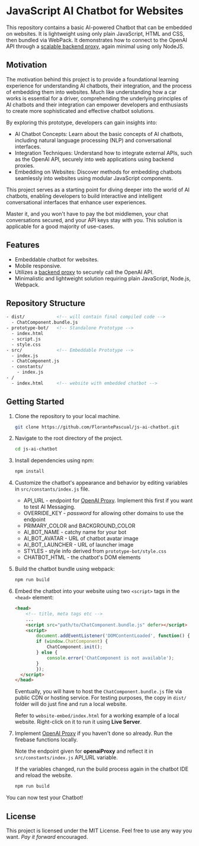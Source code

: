 # JavaScript AI Chatbot for Websites
This repository contains a basic AI-powered Chatbot that can be embedded on websites. It is lightweight using only plain JavaScript, HTML and CSS, then bundled via WebPack. It demonstrates how to connect to the OpenAI API through a [scalable backend proxy](https://github.com/FlorantePascual/node-email-sms-plus), again minimal using only NodeJS.

## Motivation
The motivation behind this project is to provide a foundational learning experience for understanding AI chatbots, their integration, and the process of embedding them into websites. Much like understanding how a car works is essential for a driver, comprehending the underlying principles of AI chatbots and their integration can empower developers and enthusiasts to create more sophisticated and effective chatbot solutions.

By exploring this prototype, developers can gain insights into:

- AI Chatbot Concepts: Learn about the basic concepts of AI chatbots, including natural language processing (NLP) and conversational interfaces.
- Integration Techniques: Understand how to integrate external APIs, such as the OpenAI API, securely into web applications using backend proxies.
- Embedding on Websites: Discover methods for embedding chatbots seamlessly into websites using modular JavaScript components.

This project serves as a starting point for diving deeper into the world of AI chatbots, enabling developers to build interactive and intelligent conversational interfaces that enhance user experiences.

Master it, and you won't have to pay the bot middlemen, your chat conversations secured, and your API keys stay with you. This solution is applicable for a good majority of use-cases.

## Features
- Embeddable chatbot for websites.
- Mobile responsive.
- Utilizes a [backend proxy](https://github.com/FlorantePascual/node-email-sms-plus) to securely call the OpenAI API.
- Minimalistic and lightweight solution requiring plain JavaScript, Node.js, Webpack.

## Repository Structure
```html
- dist/            <!-- will contain final compiled code -->
  - ChatComponent.bundle.js
- prototype-bot/   <!-- Standalone Prototype -->
  - index.html
  - script.js
  - style.css
- src/             <!-- Embeddable Prototype -->
  - index.js
  - ChatComponent.js
  - constants/
    - index.js
- /
  - index.html     <!-- website with embedded chatbot -->
```

## Getting Started
1. Clone the repository to your local machine.
    ```bash
    git clone https://github.com/FlorantePascual/js-ai-chatbot.git
    ```
2. Navigate to the root directory of the project.
    ```bash
    cd js-ai-chatbot
    ```
3. Install dependencies using npm:
    ```bash
    npm install
    ```
4. Customize the chatbot's appearance and behavior by editing variables in `src/constants/index.js` file.
    - API_URL - endpoint for [OpenAI Proxy](https://github.com/FlorantePascual/node-email-sms-plus). Implement this first if you want to test AI Messaging.
    - OVERRIDE_KEY - *password* for allowing other domains to use the endpoint
    - PRIMARY_COLOR and BACKGROUND_COLOR
    - AI_BOT_NAME - catchy name for your bot
    - AI_BOT_AVATAR - URL of chatbot avatar image
    - AI_BOT_LAUNCHER - URL of launcher image
    - STYLES - style info derived from `prototype-bot/style.css`
    - CHATBOT_HTML - the chatbot's DOM elements
5. Build the chatbot bundle using webpack:
    ```bash
    npm run build
    ```
6. Embed the chatbot into your website using two `<script>` tags in the `<head>` element:
    ```html
    <head>
        <!-- title, meta tags etc -->
        ...
        <script src="path/to/ChatComponent.bundle.js" defer></script>
        <script>
            document.addEventListener('DOMContentLoaded', function() {
            if (window.ChatComponent) {
                ChatComponent.init();
            } else {
                console.error('ChatComponent is not available');
            }
            });
      </script>
    </head>
    ```
    Eventually, you will have to host the `ChatComponent.bundle.js` file via public CDN or hosting service. For testing purposes, the copy in `dist/` folder will do just fine and run a local website.

    Refer to `website-embed/index.html` for a working example of a local website. Right-click on it to run it using **Live Server**.

7. Implement [OpenAI Proxy](https://github.com/FlorantePascual/node-email-sms-plus) if you haven't done so already. Run the firebase functions locally.
    
    Note the endpoint given for **openaiProxy** and reflect it in `src/constants/index.js` API_URL variable. 
    
    If the variables changed, run the build process again in the chatbot IDE and reload the website.
    ```bash
    npm run build
    ```

You can now test your Chatbot!

## License
This project is licensed under the MIT License. Feel free to use any way you want. *Pay it forward* encouraged.

